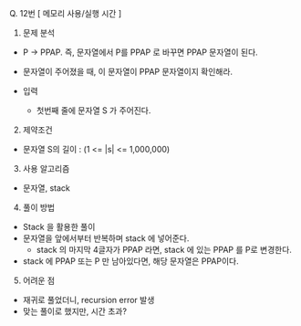 Q. 12번 [ 메모리 사용/실행 시간 ]

1. 문제 분석
- P -> PPAP. 즉, 문자열에서 P를 PPAP 로 바꾸면 PPAP 문자열이 된다.
- 문자열이 주어졌을 때, 이 문자열이 PPAP 문자열이지 확인해라.

- 입력
  - 첫번째 줄에 문자열 S 가 주어진다.

2. 제약조건
- 문자열 S의 길이 : (1 <= |s| <= 1,000,000)

3. 사용 알고리즘
- 문자열, stack

4. 풀이 방법
- Stack 을 활용한 풀이
- 문자열을 앞에서부터 반복하며 stack 에 넣어준다.
  - stack 의 마지막 4글자가 PPAP 라면, stack 에 있는 PPAP 를 P로 변경한다.
- stack 에 PPAP 또는 P 만 남아있다면, 해당 문자열은 PPAP이다.

5. 어려운 점
- 재귀로 풀었더니, recursion error 발생
- 맞는 풀이로 했지만, 시간 초과?
